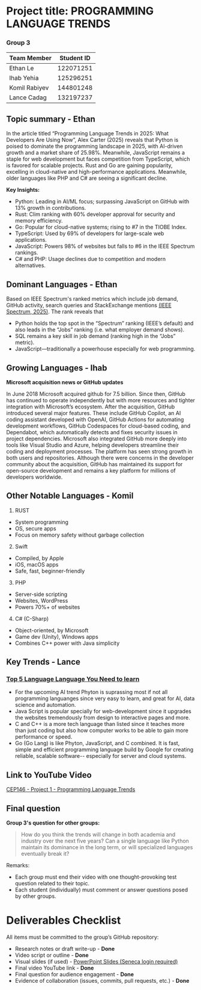 # Project title: PROGRAMMING LANGUAGE TRENDS

### Group 3
| Team Member | Student ID |
|------|-----|
| Ethan Le | 122071251 |
| Ihab Yehia | 125296251 |
| Komil Rabiyev | 144801248 |
| Lance Cadag | 132197237 |

## Topic summary - Ethan

In the article titled “Programming Language Trends in 2025: What Developers Are Using Now”, Alex Carter (2025) reveals that Python is poised to dominate the programming landscape in 2025, with AI-driven growth and a market share of 25.98%. Meanwhile, JavaScript remains a staple for web development but faces competition from TypeScript, which is favored for scalable projects. Rust and Go are gaining popularity, excelling in cloud-native and high-performance applications. Meanwhile, older languages like PHP and C# are seeing a significant decline.

**Key Insights:**
- Python: Leading in AI/ML focus; surpassing JavaScript on GitHub with 13% growth in contributions.
- Rust: Clim ranking with 60% developer approval for security and memory efficiency.
- Go: Popular for cloud-native systems; rising to #7 in the TIOBE Index.
- TypeScript: Used by 69% of developers for large-scale web applications.
- JavaScript: Powers 98% of websites but falls to #6 in the IEEE Spectrum rankings.
- C# and PHP: Usage declines due to competition and modern alternatives.

## Dominant Languages - Ethan
Based on IEEE Spectrum's ranked metrics which include job demand, GitHub activity, search queries and StackExchange mentions [(IEEE Spectrum, 2025)](https://spectrum.ieee.org/top-programming-languages-2025). The rank reveals that
- Python holds the top spot in the “Spectrum” ranking (IEEE’s default) and also leads in the “Jobs” ranking (i.e. what employer demand shows).
- SQL remains a key skill in job demand (ranking high in the “Jobs” metric).
- JavaScript—traditionally a powerhouse especially for web programming.

## Growing Languages - Ihab
**Microsoft acquisition news or GitHub updates**

In June 2018 Microsoft acquired github for 7.5 billion. Since then, GitHub has continued to operate independently but with more resources and tighter integration with Microsoft’s ecosystem. After the acquisition, GitHub introduced several major features. These include GitHub Copilot, an AI coding assistant developed with OpenAI, GitHub Actions for automating development workflows, GitHub Codespaces for cloud-based coding, and Dependabot, which automatically detects and fixes security issues in project dependencies. Microsoft also integrated GitHub more deeply into tools like Visual Studio and Azure, helping developers streamline their coding and deployment processes. The platform has seen strong growth in both users and repositories. Although there were concerns in the developer community about the acquisition, GitHub has maintained its support for open-source development and remains a key platform for millions of developers worldwide.

## Other Notable Languages - Komil

1. RUST
- System programming
- OS, secure apps
- Focus on memory safety without garbage collection

2. Swift
- Compiled, by Apple
- iOS, macOS apps
- Safe, fast, beginner-friendly

3. PHP
- Server-side scripting
- Websites, WordPress
- Powers 70%+ of websites

4. C# (C-Sharp)
- Object-oriented, by Microsoft
- Game dev (Unity), Windows apps
- Combines C++ power with Java simplicity


## Key Trends - Lance

### [Top 5 Language Language You Need to learn]( https://www.youtube.com/watch?v=xj0RwiiKiRU&t=1s )
- For the upcoming AI trend Phyton is suprassing most if not all programming languanges since very easy to learn, and great for AI, data science and automation.
- Java Script is popular specially for web-development since it upgrades the websites tremendously from design to interactive pages and more.
- C and C++ is a more tech language than listed since it teaches more than just coding but also how computer works to be able to gain more performance or speed.
- Go (Go Lang) is like Phyton, JavaScript, and C combined. It is fast, simple and efficient programming language build by Google for creating reliable, scalable software-- especially for server and cloud systems.

## Link to YouTube Video
[CEP146 - Project 1 - Programming Language Trends](https://youtu.be/HpRT5mPgOBQ)

## Final question
**Group 3's question for other groups:** 
> How do you think the trends will change in both academia and industry over the next five years? Can a single language like Python maintain its dominance in the long term, or will specialized languages eventually break it?

Remarks:
- Each group must end their video with one thought-provoking test question related to their topic.
- Each student (individually) must comment or answer questions posed by other groups.

# Deliverables Checklist
All items must be committed to the group’s GitHub repository:
- Research notes or draft write-up - **Done**
- Video script or outline - **Done**
- Visual slides (if used) - [PowerPoint Slides (Seneca login required)](https://seneca-my.sharepoint.com/:p:/g/personal/ele4_myseneca_ca/EZZG1mMBmgFArlkaYnnnK2EB_TxMwy2Y-Nu4GBfKHJL5cg?e=Bh9qVK)
- Final video YouTube link - **Done**
- Final question for audience engagement - **Done**
- Evidence of collaboration (issues, commits, pull requests, etc.) - **Done**
